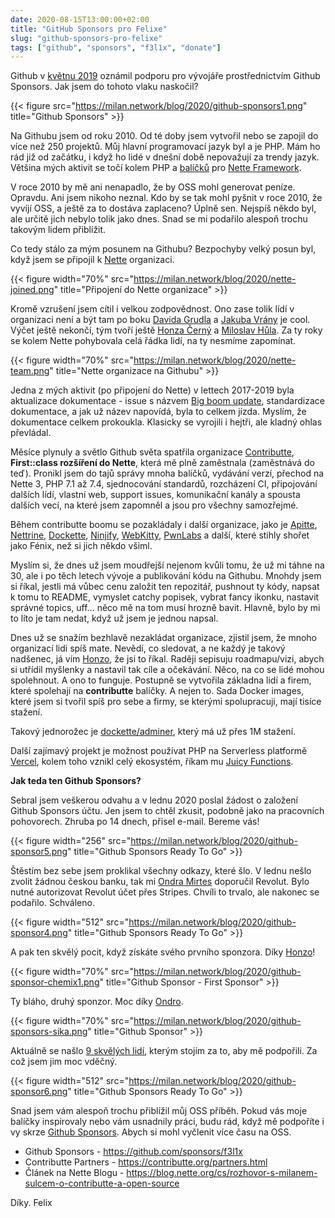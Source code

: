 ```yaml
---
date: 2020-08-15T13:00:00+02:00
title: "GitHub Sponsors pro Felixe"
slug: "github-sponsors-pro-felixe"
tags: ["github", "sponsors", "f3l1x", "donate"]
---
```


Github v [květnu 2019](https://github.blog/2019-05-23-announcing-github-sponsors-a-new-way-to-contribute-to-open-source/) oznámil podporu
pro vývojáře prostřednictvím Github Sponsors. Jak jsem do tohoto vlaku naskočil?

<!--more-->

{{< figure src="https://milan.network/blog/2020/github-sponsors1.png" title="Github Sponsors" >}}

Na Githubu jsem od roku 2010. Od té doby jsem vytvořil nebo se zapojil do více než 250 projektů.
Můj hlavní programovací jazyk byl a je PHP. Mám ho rád již od začátku, i když ho lidé v dnešní době
nepovažují za trendy jazyk. Většina mých aktivit se točí kolem PHP a
[balíčků](https://contributte.org) pro [Nette Framework](https://nette.org).

V roce 2010 by mě ani nenapadlo, že by OSS mohl generovat peníze. Opravdu. Ani jsem nikoho neznal.
Kdo by se tak mohl pyšnit v roce 2010, že vyvíjí OSS, a ještě za to dostáva zaplaceno? Úplně sen. Nejspíš
někdo byl, ale určitě jich nebylo tolik jako dnes. Snad se mi podařilo alespoň trochu takovým lidem přiblížit.

Co tedy stálo za mým posunem na Githubu? Bezpochyby velký posun byl, když jsem se připojil k [Nette](https://nette.org) organizaci.

{{< figure width="70%" src="https://milan.network/blog/2020/nette-joined.png" title="Připojení do Nette organizace" >}}

Kromě vzrušení jsem cítil i velkou zodpovědnost. Ono zase tolik lídí v organizaci není a být tam po boku [Davida Grudla](https://davidgrudl.com)
a [Jakuba Vrány](https://vrana.cz) je cool. Výčet ještě nekončí, tým tvoří ještě  [Honza Černý](https://honzacerny.com/) a [Miloslav Hůla](https://github.com/milo). Za ty roky se kolem Nette pohybovala celá řádka lidí, na ty nesmíme zapomínat.

{{< figure width="70%" src="https://milan.network/blog/2020/nette-team.png" title="Nette organizace na Githubu" >}}

Jedna z mých aktivit (po připojení do Nette) v lettech 2017-2019 byla aktualizace dokumentace - issue s názvem [Big boom update](https://github.com/nette/docs/issues/533), standardizace dokumentace, a jak už název napovídá, byla to celkem jízda. Myslím, že dokumentace celkem prokoukla. Klasicky se vyrojili i hejtři, ale kladný ohlas
převládal.

Měsíce plynuly a světlo Github světa spatřila organizace [Contributte](https://contributte.org), **First::class rozšíření do Nette**,
která mě plně zaměstnala (zaměstnává do teď). Pronikl jsem do tajů správy mnoha balíčků, vydávání verzí, přechod na Nette 3, PHP 7.1 až 7.4, sjednocování standardů, rozcházení CI, připojování dalších lídí, vlastní web, support issues, komunikační kanály a spousta dalších vecí, na které jsem zapomněl a jsou pro všechny samozřejmé.

Během contributte boomu se pozakládaly i další organizace, jako je [Apitte](https://github.com/apitte), [Nettrine](https://github.com/nettrine), [Dockette](https://github.com/dockette), [Ninjify](https://github.com/ninjify), [WebKitty](https://github.com/webkitty), [PwnLabs](https://github.com/pwnlabs) a další, které stihly shořet jako Fénix, než si jich někdo všiml.

Myslím si, že dnes už jsem moudřejší nejenom kvůli tomu, že už mi táhne na 30, ale i po těch letech vývoje a publikování kódu na Githubu.
Mnohdy jsem si říkal, jestli má vůbec cenu založit ten repozitář, pushnout ty kódy, napsat k tomu to README, vymyslet catchy popisek,
vybrat fancy ikonku, nastavit správné topics, uff... něco mě na tom musí hrozně bavit. Hlavně, bylo by mi to líto je tam nedat, když už jsem je jednou napsal.

Dnes už se snažím bezhlavě nezakládat organizace, zjistil jsem, že mnoho organizací lidi spíš mate. Nevědí, co sledovat, a ne každý je takový nadšenec, já vím [Honzo](https://honzacerny.com/), že jsi to říkal. Raději sepisuju roadmapu/vizi, abych si utřídil myšlenky a nastavil tak cíle a očekávání. Něco, na co se lidé mohou spolehnout.
A ono to funguje. Postupně se vytvořila základna lidí a firem, které spolehají na **contributte** balíčky. A nejen to. Sada
Docker images, které jsem si tvořil spíš pro sebe a firmy, se kterými spolupracuji, mají tisíce stažení.

Takový jednorožec je [dockette/adminer](https://hub.docker.com/r/dockette/adminer), který má už přes 1M stažení.

Další zajímavý projekt je možnost používat PHP na Serverless platformě [Vercel](https://github.com/vercel), kolem toho vznikl celý ekosystém, říkam mu [Juicy Functions](https://github.com/juicyfx).

**Jak teda ten Github Sponsors?**

Sebral jsem veškerou odvahu a v lednu 2020 poslal žádost o založení Github Sponsors účtu. Jen jsem to chtěl zkusit, podobně jako na pracovních pohovorech. Zhruba po 14 dnech, přisel e-mail. Bereme vás!

{{< figure width="256" src="https://milan.network/blog/2020/github-sponsor5.png" title="Github Sponsors Ready To Go" >}}

Štěstím bez sebe jsem proklikal všechny odkazy, které šlo. V lednu nešlo zvolit žádnou českou banku, tak mi [Ondra Mirtes](https://github.com/ondrejmirtes) doporučil Revolut. Bylo nutné autorizovat Revolut účet přes Stripes. Chvíli to trvalo, ale nakonec se podařilo. Schváleno.

{{< figure width="512" src="https://milan.network/blog/2020/github-sponsor4.png" title="Github Sponsors Ready To Go" >}}

A pak ten skvělý pocit, když získáte svého prvního sponzora. Díky [Honzo](https://honzacerny.com/)!

{{< figure width="70%" src="https://milan.network/blog/2020/github-sponsor-chemix1.png" title="Github Sponsor - First Sponsor" >}}

Ty bláho, druhý sponzor. Moc díky [Ondro](https://github.com/ondrejsika).

{{< figure width="70%" src="https://milan.network/blog/2020/github-sponsors-sika.png" title="Github Sponsor" >}}

Aktuálně se našlo [9 skvělých lidí](https://github.com/sponsors/f3l1x), kterým stojím za to, aby mě podpořili. Za což jsem jim moc vděčný.

{{< figure width="512" src="https://milan.network/blog/2020/github-sponsor6.png" title="Github Sponsors Ready To Go" >}}

Snad jsem vám alespoň trochu přiblížil můj OSS příběh. Pokud vás moje balíčky inspirovaly nebo vám usnadnily práci, budu rád, když mě podpoříte i vy skrze [Github Sponsors](https://github.com/sponsors/f3l1x). Abych si mohl vyčlenit více času na OSS.

- Github Sponsors - https://github.com/sponsors/f3l1x
- Contributte Partners - https://contributte.org/partners.html
- Článek na Nette Blogu - https://blog.nette.org/cs/rozhovor-s-milanem-sulcem-o-contributte-a-open-source

Díky. Felix

